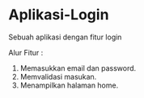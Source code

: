 # Aplikasi-Login
Sebuah aplikasi dengan fitur login

Alur Fitur :
1. Memasukkan email dan password.
2. Memvalidasi masukan.
3. Menampilkan halaman home.
